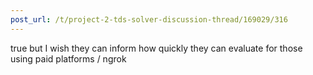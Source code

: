 ```yaml
---
post_url: /t/project-2-tds-solver-discussion-thread/169029/316
---
```

true but I wish they can inform how quickly they can evaluate for those using paid platforms / ngrok